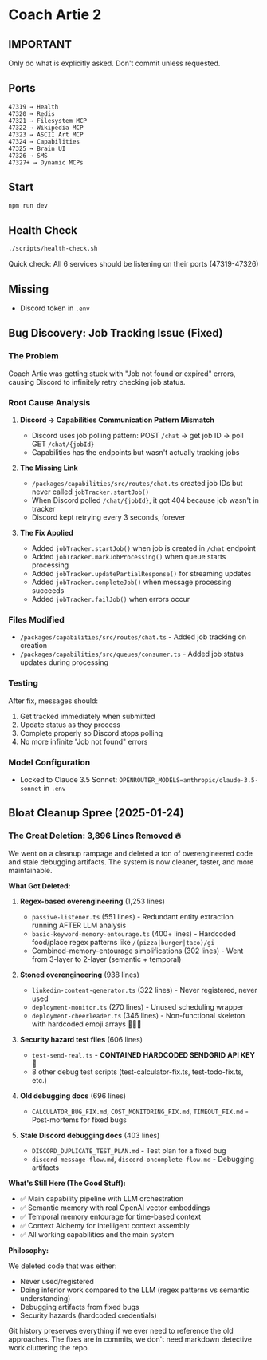 # Coach Artie 2

## IMPORTANT

Only do what is explicitly asked. Don't commit unless requested.

## Ports

```
47319 → Health
47320 → Redis
47321 → Filesystem MCP
47322 → Wikipedia MCP
47323 → ASCII Art MCP
47324 → Capabilities
47325 → Brain UI
47326 → SMS
47327+ → Dynamic MCPs
```

## Start

```bash
npm run dev
```

## Health Check

```bash
./scripts/health-check.sh
```

Quick check: All 6 services should be listening on their ports (47319-47326)

## Missing

- Discord token in `.env`

## Bug Discovery: Job Tracking Issue (Fixed)

### The Problem

Coach Artie was getting stuck with "Job not found or expired" errors, causing Discord to infinitely retry checking job status.

### Root Cause Analysis

1. **Discord → Capabilities Communication Pattern Mismatch**
   - Discord uses job polling pattern: POST `/chat` → get job ID → poll GET `/chat/{jobId}`
   - Capabilities has the endpoints but wasn't actually tracking jobs

2. **The Missing Link**
   - `/packages/capabilities/src/routes/chat.ts` created job IDs but never called `jobTracker.startJob()`
   - When Discord polled `/chat/{jobId}`, it got 404 because job wasn't in tracker
   - Discord kept retrying every 3 seconds, forever

3. **The Fix Applied**
   - Added `jobTracker.startJob()` when job is created in `/chat` endpoint
   - Added `jobTracker.markJobProcessing()` when queue starts processing
   - Added `jobTracker.updatePartialResponse()` for streaming updates
   - Added `jobTracker.completeJob()` when message processing succeeds
   - Added `jobTracker.failJob()` when errors occur

### Files Modified

- `/packages/capabilities/src/routes/chat.ts` - Added job tracking on creation
- `/packages/capabilities/src/queues/consumer.ts` - Added job status updates during processing

### Testing

After fix, messages should:

1. Get tracked immediately when submitted
2. Update status as they process
3. Complete properly so Discord stops polling
4. No more infinite "Job not found" errors

### Model Configuration

- Locked to Claude 3.5 Sonnet: `OPENROUTER_MODELS=anthropic/claude-3.5-sonnet` in `.env`

## Bloat Cleanup Spree (2025-01-24)

### The Great Deletion: 3,896 Lines Removed 🔥

We went on a cleanup rampage and deleted a ton of overengineered code and stale debugging artifacts. The system is now cleaner, faster, and more maintainable.

**What Got Deleted:**

1. **Regex-based overengineering** (1,253 lines)
   - `passive-listener.ts` (551 lines) - Redundant entity extraction running AFTER LLM analysis
   - `basic-keyword-memory-entourage.ts` (400+ lines) - Hardcoded food/place regex patterns like `/(pizza|burger|taco)/gi`
   - Combined-memory-entourage simplifications (302 lines) - Went from 3-layer to 2-layer (semantic + temporal)

2. **Stoned overengineering** (938 lines)
   - `linkedin-content-generator.ts` (322 lines) - Never registered, never used
   - `deployment-monitor.ts` (270 lines) - Unused scheduling wrapper
   - `deployment-cheerleader.ts` (346 lines) - Non-functional skeleton with hardcoded emoji arrays 🚀🎉✨

3. **Security hazard test files** (606 lines)
   - `test-send-real.ts` - **CONTAINED HARDCODED SENDGRID API KEY** 🚨
   - 8 other debug test scripts (test-calculator-fix.ts, test-todo-fix.ts, etc.)

4. **Old debugging docs** (696 lines)
   - `CALCULATOR_BUG_FIX.md`, `COST_MONITORING_FIX.md`, `TIMEOUT_FIX.md` - Post-mortems for fixed bugs

5. **Stale Discord debugging docs** (403 lines)
   - `DISCORD_DUPLICATE_TEST_PLAN.md` - Test plan for a fixed bug
   - `discord-message-flow.md`, `discord-oncomplete-flow.md` - Debugging artifacts

**What's Still Here (The Good Stuff):**

- ✅ Main capability pipeline with LLM orchestration
- ✅ Semantic memory with real OpenAI vector embeddings
- ✅ Temporal memory entourage for time-based context
- ✅ Context Alchemy for intelligent context assembly
- ✅ All working capabilities and the main system

**Philosophy:**

We deleted code that was either:
- Never used/registered
- Doing inferior work compared to the LLM (regex patterns vs semantic understanding)
- Debugging artifacts from fixed bugs
- Security hazards (hardcoded credentials)

Git history preserves everything if we ever need to reference the old approaches. The fixes are in commits, we don't need markdown detective work cluttering the repo.
